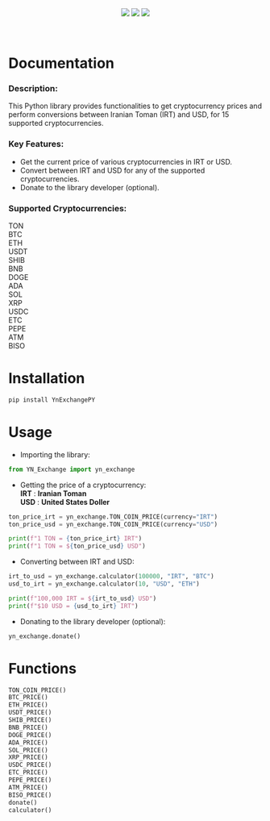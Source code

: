 <div align="center">
  <img src="https://static.pepy.tech/badge/YnExchangePY"><img/>
  <img src="https://static.pepy.tech/badge/YnExchangePY/month"><img/>
  <img src="https://static.pepy.tech/badge/YnExchangePY/week"><img/>
</div><br/><br/>

# Documentation

### Description:
This Python library provides functionalities to get cryptocurrency prices and perform conversions between Iranian Toman (IRT) and USD, for 15 supported cryptocurrencies.

### Key Features:
* Get the current price of various cryptocurrencies in IRT or USD.
* Convert between IRT and USD for any of the supported cryptocurrencies.
* Donate to the library developer (optional).

### Supported Cryptocurrencies:<br />
TON<br />
BTC<br />
ETH<br />
USDT<br />
SHIB<br />
BNB<br />
DOGE<br />
ADA<br />
SOL<br />
XRP<br />
USDC<br />
ETC<br />
PEPE<br />
ATM<br />
BISO

# Installation
```bash
pip install YnExchangePY
```

# Usage

* Importing the library:
```py
from YN_Exchange import yn_exchange
```

* Getting the price of a cryptocurrency:<br />
**IRT** : **Iranian Toman**<br />
**USD** : **United States Doller**

```py
ton_price_irt = yn_exchange.TON_COIN_PRICE(currency="IRT")
ton_price_usd = yn_exchange.TON_COIN_PRICE(currency="USD")

print(f"1 TON = {ton_price_irt} IRT")
print(f"1 TON = ${ton_price_usd} USD")
```

* Converting between IRT and USD:
```py
irt_to_usd = yn_exchange.calculator(100000, "IRT", "BTC")
usd_to_irt = yn_exchange.calculator(10, "USD", "ETH")

print(f"100,000 IRT = ${irt_to_usd} USD")
print(f"$10 USD = {usd_to_irt} IRT")
```

* Donating to the library developer (optional):
```py
yn_exchange.donate()
```

# Functions

```py
TON_COIN_PRICE()
BTC_PRICE()
ETH_PRICE()
USDT_PRICE()
SHIB_PRICE()
BNB_PRICE()
DOGE_PRICE()
ADA_PRICE()
SOL_PRICE()
XRP_PRICE()
USDC_PRICE()
ETC_PRICE()
PEPE_PRICE()
ATM_PRICE()
BISO_PRICE()
donate()
calculator()
```
